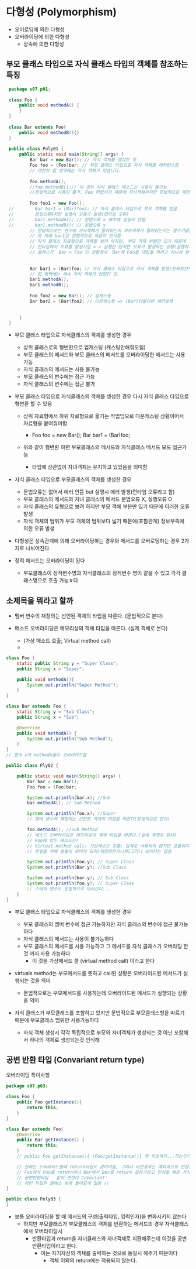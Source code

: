# 다형성 (Polymorphism)
 - 오버로딩에 의한 다형성
 - 오버라이딩에 의한 다형성
    - 상속에 의한 다형성
    
## 부모 클래스 타입으로 자식 클래스 타입의 객체를 참조하는 특징

```java 
 package s07.p01;
  
 class Foo {
     public void methodA() {
     }
 }
 
 class Bar extends Foo{
     public void methodB(){}
 }
 
 public class Poly01 {
     public static void main(String[] args) {
         Bar bar = new Bar(); // 자식 객체를 생성한 것
         Foo foo = (Foo)bar; // 부모 클래스 타입으로 자식 객체를 래퍼런스함
         // 여전히 힙 영역에는 자식 객체가 있습니다.
 
         foo.methodA();
         //foo.methodB();// 이 경우 자식 클래스 메소드는 사용이 불가능
         //문법적으로 사용이 불가. Foo 타입이기 때문에 자식객체이지만 문법적으로 제한이됨
 
         Foo foo1 = new Foo();
 //        Bar bar1 = (Bar)foo1; // 자식 클래스 타입으로 부모 객체를 받음
 //        문법오류X지만 실행시 오류가 발생(런타임 오류)
 //        bar1.methodA(); // 문법오류 x 애초에 성립이 안됨
 //        bar1.methodB(); // 문법오류 x
         // 문법적으로는 변수에 자식객체가 들어있는지 부모객체가 들어있는지는 알수가없음 => 그래서 문법ok
         // 위 아래 bar1은 문법적으로 똑같이 인식함
         // 자식 클래스 자료형으로 객체를 보려 하지만, 부모 객체 부분만 있기 때문에
         // 런타임에서 오류를 발생시킴 = > 실행은 됬지만 오류가 발생하는 상황(실행하기 위한 문법은 성립)
         // 클래스가  Bar > Foo 인 상황에서  Bar에 Foo를 대입을 하려고 하니까 빈부분이 생기고 에러가생김 => 정보부족
 
 
         Bar bar1 = (Bar)foo; // 자식 클래스 타입으로 자식 개체를 받음(원래있던자리로도랑옴)
         // 힙 영역에는 계속 자식 객체가 있었던 것.
         bar1.methodA();
         bar1.methodB();
 
         Foo foo2 = new Bar(); // 업캐스팅
         Bar bar2 = (Bar)foo2; // 다운캐스팅 => (Bar)안붙이면 에러발생
 
 
     }
 }
```
- 부모 클래스 타입으로 자식클래스의 객체를 생성한 경우 
    - 상위 클래스로의 형번환으로 업캐스팅 (캐스팅안해줘오됨)
    - 부모 클래스의 메서드와 부모 클래스의 메서드를 오버라이딩한 메서드는 사용가능
    - 자식 클래스의 메서드는 사용 불가능
    - 부모 클래스의 변수에는 접근 가능
    - 자식 클래스의 변수에는 접근 불가
    
- 부모 클래스 타입으로 자식클래스의 객체를 생성한 경우 다시 자식 클래스 타입으로 형변환 할 수 있음
    - 상위 자료형에서 하위 자료형으로 옮기는 작업임으로 다운캐스팅 상황이어서 자료형을 붙여줘야함
        - Foo foo = new Bar(); Bar bar1 = (Bar)foo;
        
    - 위와 같이 형변환 하면 부모클래스의 메서드와 자식클래스 메서드 모드 접근가능
        - 타입에 상관없이 자녀객체는 유지하고 있었음을 의미함
    
- 자식 클래스 타입으로 부모클래스의 객체를 생성한 경우
    - 문법오류는 없어서 에러 안뜸 but 실행시 에러 발생(런타임 오류라고 함)
    - 부모 클래스의 메서드와 자녀 클래스의 메서드 문법오류 X, 실행오류 O
    - 자식 클래스의 유형으로 보려 하지만 부모 객체 부분만 있기 때문에 이러한 오류 발생
    - 자식 객체의 범위가 부모 객체의 범위보다 넓기 때문에(포함관계) 정보부족에 의한 오류 발생
    
- 다형성은 상속관계에 의해 오버라이딩하는 경우와 메서드를 오버로딩하는 경우 2가지로 나뉘어진다.

- 정적 메서드는 오버라이딩이 된다     
    - 부모클래스이 정적변수명과 자식클래스의 정적변수 명이 같을 수 있고 각각 클래스명으로 호출 가능ㅎ다
    
    

    
    
## 소제목을 뭐라고 할까


 - 멤버 변수의 재정의는 선언된 객체의 타입을 따른다. (문법적으로 본다)
 
 - 메소드 오버라이딩은 메모리상의 객체 타입을 따른다. (실제 객체로 본다)
    - (가상 메소드 호출; Virtual method call)
    - 
       

```java 
class Foo {
    static public String y = "Super Class";
    public String x = "Super";

    public void methodA(){
        System.out.println("Super Method");
    }
}

class Bar extends Foo {
    static String y = "Sub Class";
    public String x = "Sub";

    @Override
    public void methodA() {
        System.out.println("Sub Method");
    }
}
// 변수 x와 methodA둘다 오버라이드함

public class Ply02 {

    public static void main(String[] args) {
        Bar bar = new Bar();
        Foo foo = (Foo)bar;

        System.out.println(bar.x); //Sub
        bar.methodA(); // Sub Method

        System.out.println(foo.x); //Super
        // 멤버 변수의 재정의는 선언된 객체의 타입을 따른다(문법적으로 본다)

        foo.methodA(); //Sub Method
        // 메소드 오버라이딩은 메모리상의 객체 타입을 따른다.(실제 객채로 본다)
        // Foo에 있는 메소드는?
        // Virtual method call: 가상메소드 호출; 실제로 사용되지 않지만 호출되지는않음
        // 문법을 위해 호출이 되어야 되지(재정의된거니까)그러나 쓰이지는 않음

        System.out.println(Foo.y); // Super Class
        System.out.println(Bar.y); //Sub Class

        System.out.println(bar.y); // Sub Class
        System.out.println(foo.y); // Super Class
        // 스태틱 변수도 문법적으로 따라간다...
    }
}
```
- 부모 클래스 타입으로 자식클래스의 객체를 생성한 경우
    - 부모 클래스의 멤버 변수에 접근 가능하지만 자식 클래스의 변수에 접근 불가능하다
    - 자식 클래스의 메서드는 사용이 불가능하다
    - 부모 클래스의 메서드를 사용 가능하고 그 메서드를 자식 클래스가 오버라딩 한것 까지 사용 가능하다
       - 이 것을 가상메서드 콜 (virtual method call) 이라고 한다
       
- virtuals method는 부모메서드를 뜻하고 call된 샹황은 오버라이드된 메서드가 실행되는 것을 의미
    - 문법적으로는 부모메서드를 사용하는데 오버라이드된 메서드가 실행되는 상황을 의미
 

- 자식 클래스가 부모클래스를 포함하고 있지만 문법적으로 부모클래스형을 따르기 때문에 부모클래스 범위만 사용가능하다
    - 자식 객체 생성시 각각 독립적으로 부모와 자녀객체가 생성되는 것 아닌 포함해서 하나의 객체로 생성되는것 인식해


## 공변 반환 타입 (Convariant return type)

오버라이딩 특이사항


```java
package s07.p03;

class Foo {
    public Foo getInstance(){
        return this;
    }
}

class Bar extends Foo{
    @Override
    public Bar getInstance() {
        return this;
    }
    // public Foo getInstance(){ (Foo)getInstance()} 와 비슷하다...라는건가

    // 원래는 오버라이드할때 return타입도 같아야함, 그러나 이런경우는 예외적으로 인정을해줌
    // Foo에서 Foo를 return하나 Bar에서 Bar를 return 같은거라고 인식을 해준 거지지    // 오버로딩 아니고 오버 라이딩, 입력파라미터 같음
    // 공변반환타입 - 같이 변한다 CoVariant'
    // 리턴 타입은 클래스 밖에 들어갈게 없음 //
}

public class Poly03 {
}
```

- 보통 오버라이딩을 할 때 메서드의 구성(출력타입, 입력인자)을 변화시키지 않는다
    - 하지만 부모클래스가 부모클래스의 객체를 반환하는 메서드의 경우 자식클래스에서 오버라이딩시
        - 반환타입과 return을 자녀클래스와 자녀객체로 치환해주는데 이것을 공변반환타입이라고 한다.
            - 이는 자기자신의 객체를 출력하는 것으로 동일시 해주기 때문이다
                - 객체 이외의 return에는 적용되지 않는다.